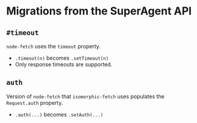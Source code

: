 # Migrations from the SuperAgent API


## `#timeout`
`node-fetch` uses the `timeout` property.
* `.timeout(n)` becomes `.setTimeout(n)`
* Only response timeouts are supported.

## `auth`
Version of `node-fetch` that `isomorphic-fetch` uses populates the `Request.auth` property.
* `.auth(...)` becomes `.setAuth(...)`

